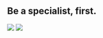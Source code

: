 ## Be a specialist, first.

<a href="https://yoopark.github.io"><img src="https://img.shields.io/badge/-Devlog-black?style=for-the-badge" /></a> <a href="https://yopark.notion.site/dce250cf34114cf19fa6014e6b95129b"><img src="https://img.shields.io/badge/-Portfolio-black?style=for-the-badge" /></a>
